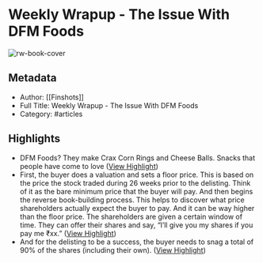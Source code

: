 # Weekly Wrapup - The Issue With DFM Foods

![rw-book-cover](https://readwise-assets.s3.amazonaws.com/static/images/article0.00998d930354.png)

## Metadata
- Author: [[Finshots]]
- Full Title: Weekly Wrapup - The Issue With DFM Foods
- Category: #articles

## Highlights
- DFM Foods?
  They make Crax Corn Rings and Cheese Balls. Snacks that people have come to love ([View Highlight](https://read.readwise.io/read/01gnrm4jv3n2kx2f023qsyhff2))
- First, the buyer does a valuation and sets a floor price. This is based on the price the stock traded during 26 weeks prior to the delisting. Think of it as the bare minimum price that the buyer will pay. And then begins the reverse book-building process. This helps to discover what price shareholders actually expect the buyer to pay. And it can be way higher than the floor price. The shareholders are given a certain window of time. They can offer their shares and say, “I’ll give you my shares if you pay me ₹xx.” ([View Highlight](https://read.readwise.io/read/01gnrtmgs4g36w2hcq58zbktd7))
- And for the delisting to be a success, the buyer needs to snag a total of 90% of the shares (including their own). ([View Highlight](https://read.readwise.io/read/01gnrtmn8xrb1nsczxv24480hn))
